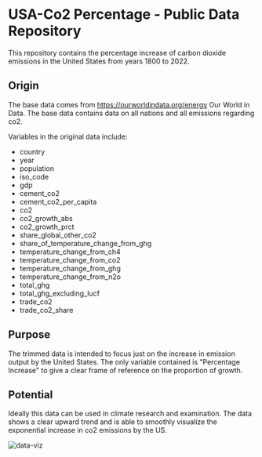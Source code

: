 # USA-Co2 Percentage - Public Data Repository
This repository contains the percentage increase of carbon dioxide emissions in the United States from years 1800 to 2022.

## Origin
The base data comes from https://ourworldindata.org/energy Our World in Data. The base data contains data on all nations and all emissions regarding co2. 

Variables in the original data include:
* country
* year
* population
* iso_code
* gdp
* cement_co2
* cement_co2_per_capita
* co2
* co2_growth_abs
* co2_growth_prct
* share_global_other_co2
* share_of_temperature_change_from_ghg
* temperature_change_from_ch4
* temperature_change_from_co2
* temperature_change_from_ghg
* temperature_change_from_n2o
* total_ghg
* total_ghg_excluding_lucf
* trade_co2
* trade_co2_share

## Purpose
The trimmed data is intended to focus just on the increase in emission output by the United States. The only variable contained is "Percentage Increase" to give a clear frame of reference on the proportion of growth.

## Potential
Ideally this data can be used in climate research and examination. The data shows a clear upward trend and is able to smoothly visualize the exponential increase in co2 emissions by the US.

![data-viz](USA-Co2/data/txm5V-us-co2-growth-by-percentage(1).png)
